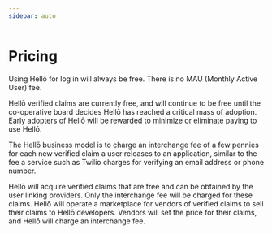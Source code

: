 ```yaml
---
sidebar: auto
---
```


# Pricing

<div id="pricing">
<!-- Pricing should be below this -->

Using Hellō for log in will always be free. There is no MAU (Monthly Active User) fee.

Hellō verified claims are currently free, and will continue to be free until the co-operative board decides Hellō has reached a critical mass of adoption. Early adopters of Hellō will be rewarded to minimize or eliminate paying to use Hellō.

The Hellō business model is to charge an interchange fee of a few pennies for each new verified claim a user releases to an application, similar to the fee a service such as Twilio charges for verifying an email address or phone number.

Hellō will acquire verified claims that are free and can be obtained by the user linking providers. Only the interchange fee will be charged for these claims. Hellō will operate a marketplace for vendors of verified claims to sell their claims to Hellō developers. Vendors will set the price for their claims, and Hellō will charge an interchange fee.

<!-- Pricing should be above this -->
</div>
